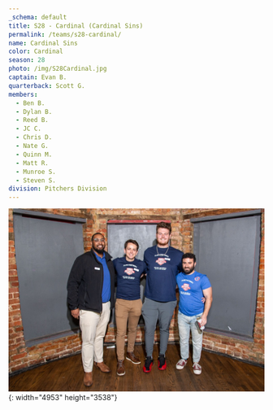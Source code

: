 ```yaml
---
_schema: default
title: S28 - Cardinal (Cardinal Sins)
permalink: /teams/s28-cardinal/
name: Cardinal Sins
color: Cardinal
season: 28
photo: /img/S28Cardinal.jpg
captain: Evan B.
quarterback: Scott G.
members:
  - Ben B.
  - Dylan B.
  - Reed B.
  - JC C.
  - Chris D.
  - Nate G.
  - Quinn M.
  - Matt R.
  - Munroe S.
  - Steven S.
division: Pitchers Division
---
```

![](/img/da2-7066.jpg){: width="4953" height="3538"}